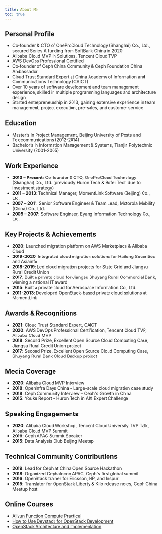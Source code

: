 ```yaml
---
title: About Me
toc: true
---
```


## Personal Profile

- Co-founder & CTO of OneProCloud Technology (Shanghai) Co., Ltd., secured Series A funding from SoftBank China in 2020
- Alibaba Cloud MVP in Solutions, Tencent Cloud TVP
- AWS DevOps Professional Certified
- Co-founder of Ceph China Community & Ceph Foundation China Ambassador
- Cloud Trust Standard Expert at China Academy of Information and Communications Technology (CAICT)
- Over 10 years of software development and team management experience, skilled in multiple programming languages and architecture design
- Started entrepreneurship in 2013, gaining extensive experience in team management, project execution, pre-sales, and customer service

## Education

- Master’s in Project Management, Beijing University of Posts and Telecommunications (2012-2014)
- Bachelor’s in Information Management & Systems, Tianjin Polytechnic University (2001-2005)

## Work Experience

- **2013 – Present**: Co-founder & CTO, OneProCloud Technology (Shanghai) Co., Ltd. (previously Huron Tech & Bofei Tech due to investment strategy)
- **2011 – 2013**: Technical Manager, MomentLink Software (Beijing) Co., Ltd.
- **2007 – 2011**: Senior Software Engineer & Team Lead, Motorola Mobility (China) Co., Ltd.
- **2005 – 2007**: Software Engineer, Eyang Information Technology Co., Ltd.

## Key Projects & Achievements

- **2020**: Launched migration platform on AWS Marketplace & Alibaba Cloud
- **2019-2020**: Integrated cloud migration solutions for Haitong Securities and Asiainfo
- **2018-2019**: Led cloud migration projects for State Grid and Jiangsu Rural Credit Union
- **2017**: Built a private cloud for Jiangsu Shuyang Rural Commercial Bank, winning a national IT award
- **2015**: Built a private cloud for Aerospace Information Co., Ltd.
- **2011-2013**: Developed OpenStack-based private cloud solutions at MomentLink

## Awards & Recognitions

- **2021**: Cloud Trust Standard Expert, CAICT
- **2020**: AWS DevOps Professional Certification, Tencent Cloud TVP, Alibaba Cloud MVP
- **2018**: Second Prize, Excellent Open Source Cloud Computing Case, Jiangsu Rural Credit Union project
- **2017**: Second Prize, Excellent Open Source Cloud Computing Case, Shuyang Rural Bank Cloud Backup project

## Media Coverage

- **2020**: Alibaba Cloud MVP Interview
- **2018**: OpenInfra Days China – Large-scale cloud migration case study
- **2018**: Ceph Community Interview – Ceph's Growth in China
- **2015**: Youku Report – Huron Tech in AIX Expert Challenge

## Speaking Engagements

- **2020**: Alibaba Cloud Workshop, Tencent Cloud University TVP Talk, Alibaba Cloud MVP Summit
- **2016**: Ceph APAC Summit Speaker
- **2015**: Data Analysis Club Beijing Meetup

## Technical Community Contributions

- **2019**: Lead for Ceph at China Open Source Hackathon
- **2018**: Organized Cephalocon APAC, Ceph's first global summit
- **2016**: OpenStack trainer for Ericsson, HP, and Inspur
- **2015**: Translator for OpenStack Liberty & Kilo release notes, Ceph China Meetup host

## Online Courses

* [Aliyun Function Compute Practical](https://edu.51cto.com/course/22144.html)
* [How to Use Devstack for OpenStack Development](http://edu.csdn.net/course/detail/612)
* [OpenStack Architecture and Implementation](http://pan.baidu.com/s/1mgzSQxy)